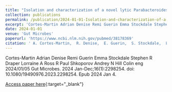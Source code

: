 ```yaml
---
title: "Isolation and characterization of a novel lytic Parabacteroides distasonis bacteriophage phiPDS1 from the human gut"
collection: publications
permalink: /publication/2024-01-01-Isolation-and-characterization-of-a-novel-lytic-Parabacteroides-distasonis-bacteriophage-phiPDS1-from-the-human-gut
excerpt: 'Cortes-Martin Adrian Denise Remi Guerin Emma Stockdale Stephen R Draper Lorraine A Ross R Paul Shkoporov Andrey N Hill Colin eng 2024/01/05 Gut Microbes. 2024 Jan-Dec;16(1):2298254. doi: 10.1080/19490976.2023.2298254. Epub 2024 Jan 4.'
date: 2024-01-01
venue: 'Gut Microbes'
paperurl: 'https://www.ncbi.nlm.nih.gov/pubmed/38178369'
citation: ' A. Cortes-Martin,  R. Denise,  E. Guerin,  S. Stockdale,  L. Draper,  R. Ross,  A. Shkoporov,  C. Hill, &quot;Isolation and characterization of a novel lytic Parabacteroides distasonis bacteriophage phiPDS1 from the human gut.&quot; Gut Microbes, 2024.'
---
```

Cortes-Martin Adrian Denise Remi Guerin Emma Stockdale Stephen R Draper Lorraine A Ross R Paul Shkoporov Andrey N Hill Colin eng 2024/01/05 Gut Microbes. 2024 Jan-Dec;16(1):2298254. doi: 10.1080/19490976.2023.2298254. Epub 2024 Jan 4.

[Access paper here](https://www.ncbi.nlm.nih.gov/pubmed/38178369){:target="_blank"}
